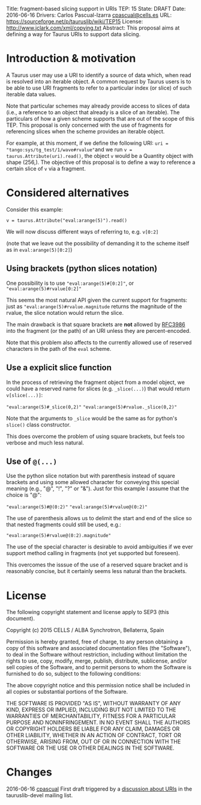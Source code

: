 Title: fragment-based slicing support in URIs
TEP: 15
State: DRAFT
Date: 2016-06-16
Drivers: Carlos Pascual-Izarra <cpascual@cells.es>
URL: https://sourceforge.net/p/tauruslib/wiki/TEP15
License: http://www.jclark.com/xml/copying.txt
Abstract:
This proposal aims at defining a way for Taurus URIs to support data slicing.



Introduction & motivation
=========================

A Taurus user may use a URI to identify a source of data which, when read is resolved into an iterable object. A common request by Taurus users is to be able to use URI fragments to refer to a particular index (or slice) of such iterable data values.

Note that particular schemes may already provide access to slices of data (i.e., a reference to an object that already is a slice of an iterable).  The particulars of how a given scheme supports that are out of the scope of this TEP. This proposal is only concerned with the use of fragments for referencing slices when the scheme provides an iterable object. 

For example, at this moment, if we define the following URI: `uri = "tango:sys/tg_test/1/wave#rvalue"`and we run `v = taurus.Attribute(uri).read()`, the object `v` would be a Quantity object with shape (256,). The objective of this proposal is to define a way to reference a certain slice of `v` via a fragment.

Considered alternatives
======================

Consider this example:

```
v = taurus.Attribute("eval:arange(5)").read()
```

We will now discuss different ways of referring to, e.g. `v[0:2]`

(note that we leave out the possibility of demanding it to the scheme itself as in `eval:arange(5)[0:2]`)

Using  brackets (python slices notation)
------------------------------------------------------
One possibility is to use `"eval:arange(5)#[0:2]"`, or  `"eval:arange(5)#rvalue[0:2]"`

This seems the most natural API given the current support for fragments: just as  `"eval:arange(5)#rvalue.magnitude` returns the magnitude of the rvalue, the slice notation would return the slice.

The main drawback is that square brackets are **not** allowed by [RFC3986][] into the fragment (or the path) of an URI unless they are percent-encoded.

Note that this problem also affects to the currently allowed use of reserved characters in the path of the `eval` scheme. 

Use a explicit slice function
-----------------------------------------
In the process of retrieving the fragment object from a model object, we could have a reserved name for slices (e.g. `_slice(...)`) that would return `v[slice(...)]`:

 `"eval:arange(5)#_slice(0,2)"`
 `"eval:arange(5)#rvalue._slice(0,2)"`

Note that the arguments to `_slice` would be the same as for python's `slice()` class constructor.

This does overcome the problem of using square brackets, but feels too verbose and much less natural.

Use of `@(...)`
-------------------

Use the python slice notation but with parenthesis instead of square brackets and using some allowed character for conveying this special meaning (e.g., "@", "!", "?" or "&"). Just for this example I assume that the choice is "@":

`"eval:arange(5)#@(0:2)"`
 `"eval:arange(5)#rvalue@(0:2)"`
 
The use of parenthesis allows us to delimit  the start and end of the slice so that nested fragments could still be used, e.g.:
 
 `"eval:arange(5)#rvalue@(0:2).magnitude"`

The use of the special character is desirable to avoid ambiguities if we ever support method calling in fragments (not yet supported but foreseen).

This overcomes the isssue of the use of a reserved square bracket and is reasonably concise, but it certainly seems less natural than the brackets.


License
==================

The following copyright statement and license apply to SEP3 (this
document).

Copyright (c) 2015 CELLS / ALBA Synchrotron, Bellaterra, Spain

Permission is hereby granted, free of charge, to any person obtaining
a copy of this software and associated documentation files (the
"Software"), to deal in the Software without restriction, including
without limitation the rights to use, copy, modify, merge, publish,
distribute, sublicense, and/or sell copies of the Software, and to
permit persons to whom the Software is furnished to do so, subject to
the following conditions:

The above copyright notice and this permission notice shall be included
in all copies or substantial portions of the Software.

THE SOFTWARE IS PROVIDED "AS IS", WITHOUT WARRANTY OF ANY KIND,
EXPRESS OR IMPLIED, INCLUDING BUT NOT LIMITED TO THE WARRANTIES OF
MERCHANTABILITY, FITNESS FOR A PARTICULAR PURPOSE AND NONINFRINGEMENT.
IN NO EVENT SHALL THE AUTHORS OR COPYRIGHT HOLDERS BE LIABLE FOR ANY
CLAIM, DAMAGES OR OTHER LIABILITY, WHETHER IN AN ACTION OF CONTRACT,
TORT OR OTHERWISE, ARISING FROM, OUT OF OR IN CONNECTION WITH THE
SOFTWARE OR THE USE OR OTHER DEALINGS IN THE SOFTWARE.


Changes
========


2016-06-16
[cpascual][] First draft triggered by a [discussion about URIs][1] in the tauruslib-devel mailing list.


[cpascual]: http://sf.net/u/cpascual/
[RFC3986]: https://tools.ietf.org/html/rfc3986
[1]: https://sourceforge.net/p/tauruslib/taurus-devel/message/35184319/

